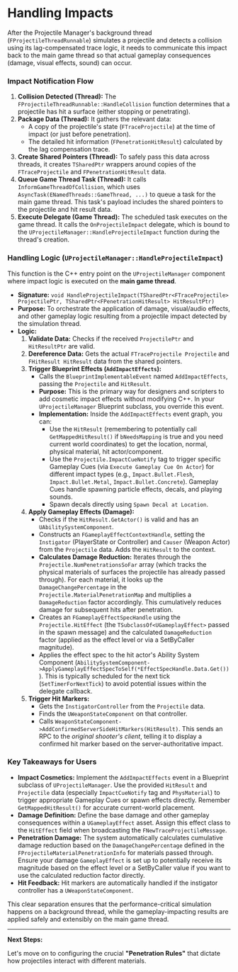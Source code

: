 # Handling Impacts

After the Projectile Manager's background thread (`FProjectileThreadRunnable`) simulates a projectile and detects a collision using its lag-compensated trace logic, it needs to communicate this impact back to the main game thread so that actual gameplay consequences (damage, visual effects, sound) can occur.

### Impact Notification Flow

1. **Collision Detected (Thread):** The `FProjectileThreadRunnable::HandleCollision` function determines that a projectile has hit a surface (either stopping or penetrating).
2. **Package Data (Thread):** It gathers the relevant data:
   * A copy of the projectile's state (`FTraceProjectile`) at the time of impact (or just before penetration).
   * The detailed hit information (`FPenetrationHitResult`) calculated by the lag compensation trace.
3. **Create Shared Pointers (Thread):** To safely pass this data across threads, it creates `TSharedPtr` wrappers around copies of the `FTraceProjectile` and `FPenetrationHitResult` data.
4. **Queue Game Thread Task (Thread):** It calls `InformGameThreadOfCollision`, which uses `AsyncTask(ENamedThreads::GameThread, ...)` to queue a task for the main game thread. This task's payload includes the shared pointers to the projectile and hit result data.
5. **Execute Delegate (Game Thread):** The scheduled task executes on the game thread. It calls the `OnProjectileImpact` delegate, which is bound to the `UProjectileManager::HandleProjectileImpact` function during the thread's creation.

### Handling Logic (`UProjectileManager::HandleProjectileImpact`)

This function is the C++ entry point on the `UProjectileManager` component where impact logic is executed on the **main game thread**.

* **Signature:** `void HandleProjectileImpact(TSharedPtr<FTraceProjectile> ProjectilePtr, TSharedPtr<FPenetrationHitResult> HitResultPtr)`
* **Purpose:** To orchestrate the application of damage, visual/audio effects, and other gameplay logic resulting from a projectile impact detected by the simulation thread.
* **Logic:**
  1. **Validate Data:** Checks if the received `ProjectilePtr` and `HitResultPtr` are valid.
  2. **Dereference Data:** Gets the actual `FTraceProjectile Projectile` and `FHitResult HitResult` data from the shared pointers.
  3. **Trigger Blueprint Effects (`AddImpactEffects`):**
     * Calls the `BlueprintImplementableEvent` named `AddImpactEffects`, passing the `Projectile` and `HitResult`.
     * **Purpose:** This is the primary way for designers and scripters to add cosmetic impact effects without modifying C++. In your `UProjectileManager` Blueprint subclass, you override this event.
     * **Implementation:** Inside the `AddImpactEffects` event graph, you can:
       * Use the `HitResult` (remembering to potentially call `GetMappedHitResult()` if `bNeedsMapping` is true and you need current world coordinates) to get the location, normal, physical material, hit actor/component.
       * Use the `Projectile.ImpactCueNotify` tag to trigger specific Gameplay Cues (via `Execute Gameplay Cue On Actor`) for different impact types (e.g., `Impact.Bullet.Flesh`, `Impact.Bullet.Metal`, `Impact.Bullet.Concrete`). Gameplay Cues handle spawning particle effects, decals, and playing sounds.
       * Spawn decals directly using `Spawn Decal at Location`.
  4. **Apply Gameplay Effects (Damage):**
     * Checks if the `HitResult.GetActor()` is valid and has an `UAbilitySystemComponent`.
     * Constructs an `FGameplayEffectContextHandle`, setting the `Instigator` (PlayerState or Controller) and `Causer` (Weapon Actor) from the `Projectile` data. Adds the `HitResult` to the context.
     * **Calculates Damage Reduction:** Iterates through the `Projectile.NumPenetrationsSoFar` array (which tracks the physical materials of surfaces the projectile has already passed through). For each material, it looks up the `DamageChangePercentage` in the `Projectile.MaterialPenetrationMap` and multiplies a `DamageReduction` factor accordingly. This cumulatively reduces damage for subsequent hits after penetration.
     * Creates an `FGameplayEffectSpecHandle` using the `Projectile.HitEffect` (the `TSubclassOf<UGameplayEffect>` passed in the spawn message) and the calculated `DamageReduction` factor (applied as the effect level or via a SetByCaller magnitude).
     * Applies the effect spec to the hit actor's Ability System Component (`AbilitySystemComponent->ApplyGameplayEffectSpecToSelf(*EffectSpecHandle.Data.Get())`). This is typically scheduled for the next tick (`SetTimerForNextTick`) to avoid potential issues within the delegate callback.
  5. **Trigger Hit Markers:**
     * Gets the `InstigatorController` from the `Projectile` data.
     * Finds the `UWeaponStateComponent` on that controller.
     * Calls `WeaponStateComponent->AddConfirmedServerSideHitMarkers(HitResult)`. This sends an RPC to the _original shooter's client_, telling it to display a confirmed hit marker based on the server-authoritative impact.

### Key Takeaways for Users

* **Impact Cosmetics:** Implement the `AddImpactEffects` event in a Blueprint subclass of `UProjectileManager`. Use the provided `HitResult` and `Projectile` data (especially `ImpactCueNotify` tag and `PhysMaterial`) to trigger appropriate Gameplay Cues or spawn effects directly. Remember `GetMappedHitResult()` for accurate current-world placement.
* **Damage Definition:** Define the base damage and other gameplay consequences within a `UGameplayEffect` asset. Assign this effect class to the `HitEffect` field when broadcasting the `FNewTraceProjectileMessage`.
* **Penetration Damage:** The system automatically calculates cumulative damage reduction based on the `DamageChangePercentage` defined in the `FProjectileMaterialPenetrationInfo` for materials passed through. Ensure your damage `GameplayEffect` is set up to potentially receive its magnitude based on the effect level or a SetByCaller value if you want to use the calculated reduction factor directly.
* **Hit Feedback:** Hit markers are automatically handled if the instigator controller has a `UWeaponStateComponent`.

This clear separation ensures that the performance-critical simulation happens on a background thread, while the gameplay-impacting results are applied safely and extensibly on the main game thread.

***

**Next Steps:**

Let's move on to configuring the crucial **"Penetration Rules"** that dictate how projectiles interact with different materials.

